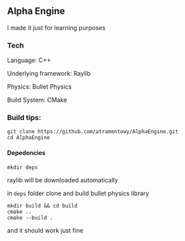 ## Alpha Engine

I made it just for learning purposes

### Tech
Language: C++

Underlying framework: Raylib

Physics: Bullet Physics

Build System: CMake

### Build tips:
```
git clone https://github.com/atramentowy/AlphaEngine.git
cd AlphaEngine
```
#### Depedencies
```
mkdir deps
```
raylib will be downloaded automatically

in `deps` folder clone and build bullet physics library

```
mkdir build && cd build
cmake ..
cmake --build .
```
and it should work just fine